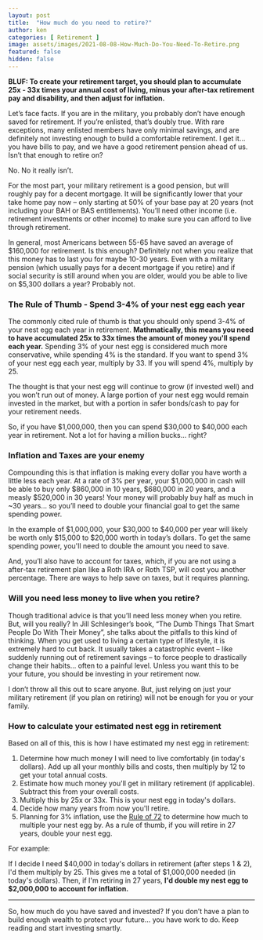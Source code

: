```yaml
---
layout: post
title:  "How much do you need to retire?"
author: ken
categories: [ Retirement ]
image: assets/images/2021-08-08-How-Much-Do-You-Need-To-Retire.png
featured: false
hidden: false
---
```


**BLUF: To create your retirement target, you should plan to accumulate 25x - 33x times your annual cost of living, minus your after-tax retirement pay and disability, and then adjust for inflation.**

Let’s face facts.  If you are in the military, you probably don’t have enough saved for retirement.  If you’re enlisted, that’s doubly true.  With rare exceptions, many enlisted members have only minimal savings, and are definitely not investing enough to build a comfortable retirement.  I get it… you have bills to pay, and we have a good retirement pension ahead of us.  Isn’t that enough to retire on?

No.  No it really isn’t.

For the most part, your military retirement is a good pension, but will roughly pay for a decent mortgage.  It will be significantly lower that your take home pay now – only starting at 50% of your base pay at 20 years (not including your BAH or BAS entitlements).  You’ll need other income (i.e. retirement investments or other income) to make sure you can afford to live through retirement.

In general, most Americans between 55-65 have saved an average of $160,000 for retirement.  Is this enough?  Definitely not when you realize that this money has to last you for maybe 10-30 years.  Even with a military pension (which usually pays for a decent mortgage if you retire) and if social security is still around when you are older, would you be able to live on $5,300 dollars a year?  Probably not.

### The Rule of Thumb - Spend 3-4% of your nest egg each year

The commonly cited rule of thumb is that you should only spend 3-4% of your nest egg each year in retirement.  **Mathmatically, this means you need to have accumulated 25x to 33x times the amount of money you'll spend each year.**  Spending 3% of your nest egg is considered much more conservative, while spending 4% is the standard.  If you want to spend 3% of your nest egg each year, multiply by 33.  If you will spend 4%, multiply by 25.

The thought is that your nest egg will continue to grow (if invested well) and you won’t run out of money.  A large portion of your nest egg would remain invested in the market, but with a portion in safer bonds/cash to pay for your retirement needs.  

So, if you have $1,000,000, then you can spend $30,000 to $40,000 each year in retirement.  Not a lot for having a million bucks… right?

### Inflation and Taxes are your enemy

Compounding this is that inflation is making every dollar you have worth a little less each year.  At a rate of 3% per year, your $1,000,000 in cash will be able to buy only $860,000 in 10 years, $680,000 in 20 years, and a measly $520,000 in 30 years!  Your money will probably buy half as much in ~30 years… so you’ll need to double your financial goal to get the same spending power.  

In the example of $1,000,000, your $30,000 to $40,000 per year will likely be worth only $15,000 to $20,000 worth in today’s dollars.  To get the same spending power, you'll need to double the amount you need to save.

And, you’ll also have to account for taxes, which, if you are not using a after-tax retirement plan like a Roth IRA or Roth TSP, will cost you another percentage.  There are ways to help save on taxes, but it requires planning.

### Will you need less money to live when you retire?

Though traditional advice is that you’ll need less money when you retire.  But, will you really?  In Jill Schlesinger’s book, “The Dumb Things That Smart People Do With Their Money”, she talks about the pitfalls to this kind of thinking.  When you get used to living a certain type of lifestyle, it is extremely hard to cut back.  It usually takes a catastrophic event – like suddenly running out of retirement savings – to force people to drastically change their habits… often to a painful level.  Unless you want this to be your future, you should be investing in your retirement now.

I don’t throw all this out to scare anyone.  But, just relying on just your military retirement (if you plan on retiring) will not be enough for you or your family.

### How to calculate your estimated nest egg in retirement

Based on all of this, this is how I have estimated my nest egg in retirement:

1. Determine how much money I will need to live comfortably (in today's dollars).  Add up all your monthly bills and costs, then multiply by 12 to get your total annual costs.
2. Estimate how much money you'll get in military retirement (if applicable).  Subtract this from your overall costs.
3. Multiply this by 25x or 33x.  This is your nest egg in today's dollars.
4. Decide how many years from now you'll retire.  
5. Planning for 3% inflation, use the [Rule of 72](https://www.militaryinvestor.org/The-Rule-of-72/) to determine how much to multiple your nest egg by.  As a rule of thumb, if you will retire in 27 years, double your nest egg.

For example:

If I decide I need $40,000 in today's dollars in retirement (after steps 1 & 2), I'd them multiply by 25.  This gives me a total of $1,000,000 needed (in today's dollars).  Then, if I'm retiring in 27 years, **I'd double my nest egg to $2,000,000 to account for inflation.**

--------------

So, how much do you have saved and invested?  If you don’t have a plan to build enough wealth to protect your future… you have work to do.  Keep reading and start investing smartly.
